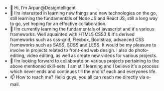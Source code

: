 - 👋 Hi, I’m Arpan@Designtelligent
- 👀 I’m interested in learning new things and new technologies on the go, still learning the fundamentals of Node JS and React JS, still a long way to go, yet hoping for an effective collaboration.
- 🌱 I’m currently learning the fundamentals of javascript and it's various frameworks. Well aquainted with HTML5 CSS3 & it's derived frameworks such as css-grid, Flexbox, Bootstrap, advanced CSS frameworks such as SASS, SCSS and LESS. It would be my pleasure to involve in projects related to front-end web design. I also do photo-editing, video editing, as well as create new videos for various projects. 
- 💞️ I’m looking forward to collaborate on various projects pertaining to the above mentioned skill-sets. I am still learning and I believe it's a process which never ends and continues till the end of each and everyones life.
- 📫 How to reach me? Hello guys, you all can reach me directly via e-mail.

<!---
Designtelligent/Designtelligent is a ✨ special ✨ repository because its `README.md` (this file) appears on your GitHub profile.
You can click the Preview link to take a look at your changes.
--->
